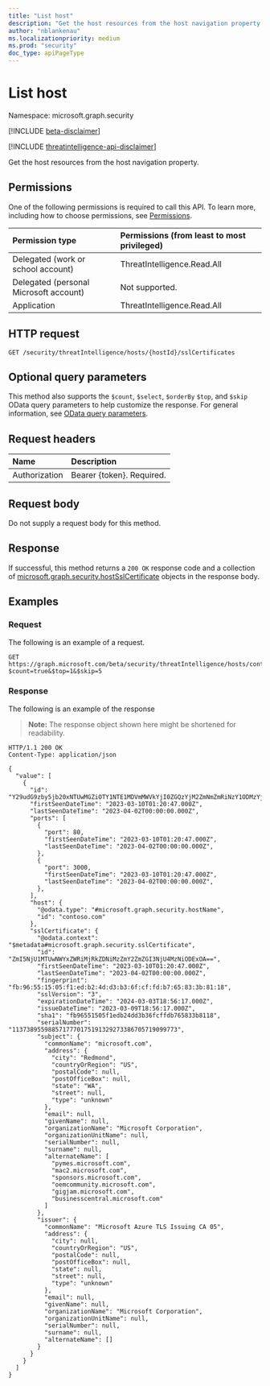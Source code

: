 ```yaml
---
title: "List host"
description: "Get the host resources from the host navigation property."
author: "nblankenau"
ms.localizationpriority: medium
ms.prod: "security"
doc_type: apiPageType
---
```


# List host
Namespace: microsoft.graph.security

[!INCLUDE [beta-disclaimer](../../includes/beta-disclaimer.md)]

[!INCLUDE [threatintelligence-api-disclaimer](../../includes/threatintelligence-api-disclaimer.md)]

Get the host resources from the host navigation property.

## Permissions
One of the following permissions is required to call this API. To learn more, including how to choose permissions, see [Permissions](/graph/permissions-reference).

|Permission type|Permissions (from least to most privileged)|
|:---|:---|
|Delegated (work or school account)|ThreatIntelligence.Read.All|
|Delegated (personal Microsoft account)|Not supported.|
|Application|ThreatIntelligence.Read.All|

## HTTP request

<!-- {
  "blockType": "ignored"
}
-->
``` http
GET /security/threatIntelligence/hosts/{hostId}/sslCertificates
```

## Optional query parameters
This method also supports the `$count`, `$select`, `$orderBy` `$top`, and `$skip` OData query parameters to help customize the response. For general information, see [OData query parameters](/graph/query-parameters).

## Request headers
|Name|Description|
|:---|:---|
|Authorization|Bearer {token}. Required.|

## Request body
Do not supply a request body for this method.

## Response

If successful, this method returns a `200 OK` response code and a collection of [microsoft.graph.security.hostSslCertificate](../resources/security-hostsslcertificate.md) objects in the response body.

## Examples

### Request
The following is an example of a request.
<!-- {
  "blockType": "request",
  "name": "list_host",
  "sampleKeys": ["contoso.com"]
}
-->
``` http
GET https://graph.microsoft.com/beta/security/threatIntelligence/hosts/contoso.com/sslCertificates?$count=true&$top=1&$skip=5
```


### Response
The following is an example of the response
>**Note:** The response object shown here might be shortened for readability.
<!-- {
  "blockType": "response",
  "truncated": true,
  "@odata.type": "Collection(microsoft.graph.security.host)"
}
-->
``` http
HTTP/1.1 200 OK
Content-Type: application/json

{
  "value": [
    {
      "id": "Y29udG9zby5jb20xNTUwMGZiOTY1NTE1MDVmMWVkYjI0ZGQzYjM2ZmNmZmRiNzY1ODMzYjgxMTg=",
      "firstSeenDateTime": "2023-03-10T01:20:47.000Z",
      "lastSeenDateTime": "2023-04-02T00:00:00.000Z",
      "ports": [
        {
          "port": 80,
          "firstSeenDateTime": "2023-03-10T01:20:47.000Z",
          "lastSeenDateTime": "2023-04-02T00:00:00.000Z",
        },
        {
          "port": 3000,
          "firstSeenDateTime": "2023-03-10T01:20:47.000Z",
          "lastSeenDateTime": "2023-04-02T00:00:00.000Z",
        },
      ],
      "host": {
        "@odata.type": "#microsoft.graph.security.hostName",
        "id": "contoso.com"
      },
      "sslCertificate": {
        "@odata.context": "$metadata#microsoft.graph.security.sslCertificate",
        "id": "ZmI5NjU1MTUwNWYxZWRiMjRkZDNiMzZmY2ZmZGI3NjU4MzNiODExOA==",
        "firstSeenDateTime": "2023-03-10T01:20:47.000Z",
        "lastSeenDateTime": "2023-04-02T00:00:00.000Z",
        "fingerprint": "fb:96:55:15:05:f1:ed:b2:4d:d3:b3:6f:cf:fd:b7:65:83:3b:81:18",
        "sslVersion": "3",
        "expirationDateTime": "2024-03-03T18:56:17.000Z",
        "issueDateTime": "2023-03-09T18:56:17.000Z",
        "sha1": "fb96551505f1edb24dd3b36fcffdb765833b8118",
        "serialNumber": "1137389559885717770175191329273386705719099773",
        "subject": {
          "commonName": "microsoft.com",
          "address": {
            "city": "Redmond",
            "countryOrRegion": "US",
            "postalCode": null,
            "postOfficeBox": null,
            "state": "WA",
            "street": null,
            "type": "unknown"
          },
          "email": null,
          "givenName": null,
          "organizationName": "Microsoft Corporation",
          "organizationUnitName": null,
          "serialNumber": null,
          "surname": null,
          "alternateName": [
            "pymes.microsoft.com",
            "mac2.microsoft.com",
            "sponsors.microsoft.com",
            "oemcommunity.microsoft.com",
            "gigjam.microsoft.com",
            "businesscentral.microsoft.com"
          ]
        },
        "issuer": {
          "commonName": "Microsoft Azure TLS Issuing CA 05",
          "address": {
            "city": null,
            "countryOrRegion": "US",
            "postalCode": null,
            "postOfficeBox": null,
            "state": null,
            "street": null,
            "type": "unknown"
          },
          "email": null,
          "givenName": null,
          "organizationName": "Microsoft Corporation",
          "organizationUnitName": null,
          "serialNumber": null,
          "surname": null,
          "alternateName": []
        }
      }
    }
  ]
}
```

